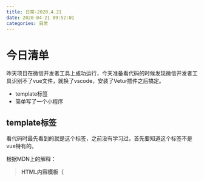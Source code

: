 ```yaml
---
title: 日常-2020.4.21
date: 2020-04-21 09:52:01
categories: 日常
---
```


# 今日清单

昨天项目在微信开发者工具上成功运行，今天准备看代码的时候发现微信开发者工具识别不了vue文件，就换了vscode，安装了Vetur插件之后搞定。

* template标签
* 简单写了一个小程序

<!--more-->

## template标签

看代码时最先看到的就是这个标签，之前没有学习过，首先要知道这个标签不是vue特有的。

根据MDN上的解释：

> **HTML内容模板（<template>）元素**是一种用于保存客户端内容机制，该内容在加载页面时不会呈现，但随后可以(原文为 may be)在运行时使用JavaScript实例化。
>
> 将模板视为一个可存储在文档中以便后续使用的内容片段。虽然解析器在加载页面时确实会处理**<template>**元素的内容，但这样做只是为了确保这些内容有效；但元素内容不会被渲染。

**content属性:通过该属性可以获取template标签中的内容 **

```html
<!--template标签默认设置了display:none-->
<template id='tem'>
        <div id="div1">我是template中的盒子1</div>
        <div id='div2'>我是template中的盒子2</div>
</template>

<script>
        let o = document.getElementById('tem')
        console.log(o.content) //#document-fragment
   	    console.log(o.content.querySelectorAll("div")) //NodeList(2) [div#div1, div#div2]
</script>
```

### vue中的template

此处部分参考与[这里](<https://blog.csdn.net/u010510187/article/details/100356624> )

* 在vue实例里面：template标签中的内容显示，在dom中不存在template标签 
* 不在vue实例里：template标签中的内容在页面中不显示，但是在dom结构存在该标签及内部结构 

```html
   <div id="app">
        <!--此处的template标签中的内容显示并且在dom中不存在template标签-->
        <template>
            <div>我是template</div>
            <div>我是template</div>
        </template>
    </div>
    
    <!--此处的template标签中的内容在页面中不显示，但是在dom结构存在该标签及内部结构-->
    <template id="tem">
        <div id="div1">我是template</div>
        <div>我是template</div>
    </template>

    <script src="./vue.min.js"></script>
    <script>
        let vm = new Vue({
            el: "#app",
        });
    </script>
```

那template到底在vue中有什么作用呢，我们知道元素可以使用`v-if`控制显示，那么多个元素呢？

### 在template元素上使用 v-if 条件渲染分组

```html
   <div id='app'>

        <template v-if="false">
            <h1>Title</h1>
            <p>Paragraph 1</p>
            <p>Paragraph 2</p>
        </template>

   </div>

    <script src="./vue.min.js"></script>
    <script>
        let vm = new Vue({
            el: "#app",
        });
    </script>
```

**注意：v-show不支持template元素**

### 使用v-for的template渲染多个元素

```html
	<div id='app'>

        <ul>
            <template v-for='item in items'>
                <li>{{ item.msg }}</li>
                <li>haha</li>
            </template>
        </ul>

    </div>

    <script src="./vue.min.js"></script>
    <script>
        let vm = new Vue({
            el: "#app",
            data:{
                items:[
                    { msg:"1" },
                    { msg:"2" },
                    { msg:"3" },
                    { msg:"4" },
                    { msg:"5" }
                ]
            }
        });
    </script>

<!--
    1
    haha
    2
    haha
    3
    haha
    4
    haha
    5
    haha
-->
```

### vue中的template属性

> 将实例中template属性值进行编译，并将编译后的dom替换掉vue实例绑定的元素，如果该vue实例绑定的元素中存在内容，这些内容会直接被覆盖。
>
> 1）如果vue实例中有template属性，会将该属性值进行编译，将编译后的虚拟dom直接替换掉vue实例绑定的元素（即el绑定的那个元素）；
> 2）template属性中的dom结构只能有一个根元素，如果有多个根元素需要使用v-if、v-else、v-else-if设置成只显示其中一个根元素；
> 3）在该属性对应的属性值中可以使用vue实例data、methods中定义的数据。

```html
	<div id='app'></div>

    <template id='tem'>
        <div>我是template中的盒子1</div>
        <div>我是template中的盒子2</div>
    </template>

    <script src="./vue.min.js"></script>
    <script>
        let vm = new Vue({
            el: "#app",
            template:'#tem'
        });
    </script>

<!--这样只会显示第一个盒子，但是如果像下面这样，就可以显示两个盒子-->
	<template id='tem'>
        <div>我是template中的盒子1
            <div>我是template中的盒子2</div>
        </div>
    </template>
```

**注意：组件模板只能有一个根元素 **

为什么呢？查了一些资料，貌似与渲染更新和diff算法有关，这个后面学习到的时候再看。

## 简单写了一个小程序

### 如何调用微信登录

登录按钮设置open-type和bindgetuserinfo属性，如下： 

```html
<button 
class='btn' 
wx:if="{{canIUse}}" 
open-type="getUserInfo" 
bindgetuserinfo="bindGetUserInfo">登录</button>
```

```js
data: {
	canIUse: wx.canIUse('button.open-type.getUserInfo')
},

onLoad: function () {
	// 查看是否授权
	wx.getSetting({
		success: function (res) {
			if (res.authSetting['scope.userInfo']) {
				// 已经授权，可以直接调用 getUserInfo 获取头像昵称
				wx.getUserInfo({
					success: function (res) {
						console.log(res.userInfo)
                      }
                  })
              }
          }
     })
},

bindGetUserInfo: function (e) {
	console.log(e.detail.userInfo)
	if (e.detail.userInfo) {
		wx.redirectTo({url:''})//跳转界面
	} else {
		//用户按了拒绝按钮
	}
}
```



